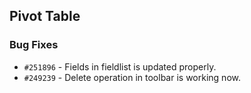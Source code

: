 ##  Pivot Table

### Bug Fixes

- `#251896` - Fields in fieldlist is updated properly.
- `#249239` - Delete operation in toolbar is working now.
